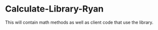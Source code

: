 # Calculate-Library-Ryan
This will contain math methods as well as client code that use the library.  

